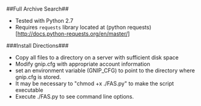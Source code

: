 ##Full Archive Search##
  - Tested with Python 2.7
  - Requires `requests` library located at (python requests)[http://docs.python-requests.org/en/master/]

###Install Directions###
  - Copy all files to a directory on a server with sufficient disk space
  - Modify gnip.cfg with appropriate account information
  - set an environment variable (GNIP_CFG) to point to the directory where gnip.cfg is stored.
  - It may be necessary to "chmod +x ./FAS.py" to make the script executable
  - Execute ./FAS.py to see command line options.
